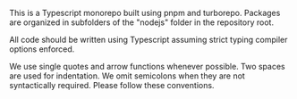 This is a Typescript monorepo built using pnpm and turborepo. Packages are organized in subfolders of the "nodejs" folder in the repository root.

All code should be written using Typescript assuming strict typing compiler options enforced.

We use single quotes and arrow functions whenever possible. Two spaces are used for indentation. We omit semicolons when they are not syntactically required. Please follow these conventions.

